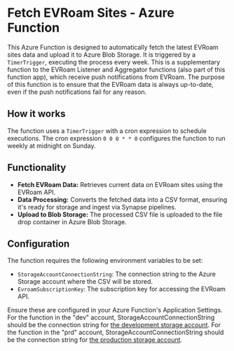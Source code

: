 # Fetch EVRoam Sites - Azure Function

This Azure Function is designed to automatically fetch the latest EVRoam sites data and upload it to Azure Blob Storage. It is triggered by a `TimerTrigger`, executing the process every week. This is a supplementary function to the EVRoam Listener and Aggregator functions (also part of this function app), which receive push notifications from EVRoam. The purpose of this function is to ensure that the EVRoam data is always up-to-date, even if the push notifications fail for any reason.

## How it works

The function uses a `TimerTrigger` with a cron expression to schedule executions. The cron expression `0 0 0 * * 0` configures the function to run weekly at midnight on Sunday.

## Functionality

- **Fetch EVRoam Data:** Retrieves current data on EVRoam sites using the EVRoam API.
- **Data Processing:** Converts the fetched data into a CSV format, ensuring it's ready for storage and ingest via Synapse pipelines.
- **Upload to Blob Storage:** The processed CSV file is uploaded to the file drop container in Azure Blob Storage.

## Configuration

The function requires the following environment variables to be set:

- `StorageAccountConnectionString`: The connection string to the Azure Storage account where the CSV will be stored.
- `EvroamSubscriptionKey`: The subscription key for accessing the EVRoam API.

Ensure these are configured in your Azure Function's Application Settings. For the function in the "dev" account, StorageAccountConnectionString should be the connection string for [the development storage account](https://portal.azure.com/#@eeca.govt.nz/asset/Microsoft_Azure_Storage/StorageAccount/subscriptions/5c1e4ea3-4b2c-40dd-abaf-0d7ad15fd545/resourceGroups/eeca-rg-DWBI-dev-aue/providers/Microsoft.Storage/storageAccounts/eecadlsdevaue). For the function in the "prd" account, StorageAccountConnectionString should be the connection string for [the production storage account](https://portal.azure.com/#@eeca.govt.nz/asset/Microsoft_Azure_Storage/StorageAccount/subscriptions/7d9b57bb-9c10-49e7-94d7-8cf71f638c24/resourceGroups/eeca-rg-DWBI-prd-aue/providers/Microsoft.Storage/storageAccounts/eecadlsprdaue).
